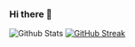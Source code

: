 ### Hi there 👋

<!--
**Siddhesh777/Siddhesh777** is a ✨ _special_ ✨ repository because its `README.md` (this file) appears on your GitHub profile.

Here are some ideas to get you started:

- 🔭 I’m currently working on ...
- 🌱 I’m currently learning Web Development
- 👯 I’m looking to collaborate on ...
- 🤔 I’m looking for help with ...
- 💬 Ask me about ...
- 📫 How to reach me: jainsiddhesh777@gmail.com
- 😄 Pronouns: ...
- ⚡ Fun fact: ...
-->
![Github Stats](https://github-readme-stats.vercel.app/api?username=Siddhesh777&theme=vision-friendly-dark)
[![GitHub Streak](https://github-readme-streak-stats.herokuapp.com/?user=Siddhesh777&theme=dark)](https://git.io/streak-stats)
